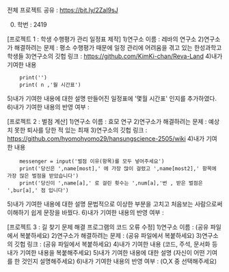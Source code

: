 전체 프로젝트 공유 : https://bit.ly/2ZaI9sJ

0. 학번 : 2419

[프로젝트 1 : 학생 수행평가 관리 일정표 제작]
1)연구소 이름 : 레바의 연구소
2)연구소가 해결하려는 문제 : 평소 수행평가 때문에 일정 관리에 어려움을 겪고 있는 한성과학고 학생들
3)연구소의 깃헙 링크 : https://github.com/KimKi-chan/Reva-Land
4)내가 기여한 내용

```
    print('')
    print( n ,'월 시간표')
```

5)내가 기여한 내용에 대한 설명
 만들어진 일정표에 '몇월 시간표' 인지를 추가하였다.
6)내가 기여한 내용의 반영 여부 : 

[프로젝트 2 : 벌점 계산]
1)연구소 이름 : 효모 연구
2)연구소가 해결하려는 문제 : 예상치 못한 퇴사를 당한 적 있는 최재
3)연구소의 깃헙 링크 : https://github.com/hyomohyomo29/hansungscience-2505/wiki
4)내가 기여한 내용

```
    messenger = input('벌점 이유(항목)를 모두 넣어주세요')
    print('당신은 ',name[most],' 에 가장 많이 걸렸고 ',name[most2],' 항목에 가장 많은 벌점을 받았습니다')
    print('당신이 ',name[a],' 로 걸린 횟수는 ',num[a],'번 , 받은 벌점은 ',bur[a],' 점 입니다')
```

5)내가 기여한 내용에 대한 설명
 문법적으로 이상한 부분을 고치고 처음보는 사람으로써 이해하기 쉽게 문장을 바꿨다.
6)내가 기여한 내용의 반영 여부 : 

[프로젝트 3 : 길 찾기 문제 해결 프로그램의 코드 오류 수정]
1)연구소 이름 : (공유 파일에서 복붙하세요)
2)연구소가 해결하려는 문제 : (공유 파일에서 복붙하세요)
3)연구소의 깃헙 링크 : (공유 파일에서 복붙하세요)
4)내가 기여한 내용
(코드, 주석, 문서화 등 내가 기여한 내용을 복붙해주세요)
5)내가 기여한 내용에 대한 설명
(자신이 어떤 기여를 한 것인지 설명해주세요)
6)내가 기여한 내용의 반영 여부 : (O,X 중 선택해주세요)
